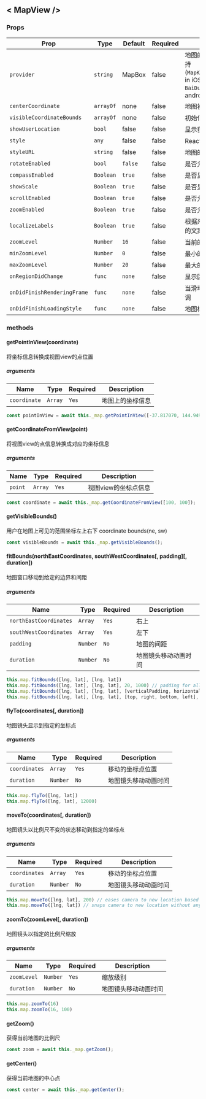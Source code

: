 ## < MapView />

### Props

| Prop                        | Type      | Default | Required | Note                                                                                                              |
|-----------------------------|-----------|---------|----------|-------------------------------------------------------------------------------------------------------------------|
| `provider`                  | `string`  | MapBox  | false    | 地图的提供方 (`MapBox`) 后续再支持(`MapKit`,`BaiDu`,`GaoDe`,`GoogleMaps` in iOS and `BaiDu`,`GaoDe`,`GoogleMaps` in android) |
| `centerCoordinate`          | `arrayOf` | none    | false    | 地图初始化时的中心点                                                                                                        |
| `visibleCoordinateBounds`   | `arrayOf` | none    | false    | 初始化时显示的区域左上右下                                                                                                     |
| `showUserLocation`          | `bool`    | false   | false    | 显示获取当前定位的icon                                                                                                     |
| `style`                     | `any`     | false   | false    | React Native View的style                                                                                           |
| `styleURL`                  | `string`  | false   | false    | 地图的样式url                                                                                                          |
| `rotateEnabled`             | `bool`    | `false` | false    | 是否允许旋转                                                                                                            |
| `compassEnabled`            | `Boolean` | `true`  | false    | 是否显示指南针                                                                                                           |
| `showScale`                 | `Boolean` | `true`  | false    | 是否显示缩放比例尺                                                                                                         |
| `scrollEnabled`             | `Boolean` | `true`  | false    | 是否允许滑动                                                                                                            |
| `zoomEnabled`               | `Boolean` | `true`  | false    | 是否允许缩放                                                                                                            |
| `localizeLabels`            | `Boolean` | `true`  | false    | 根据系统语言设置改变地图的上的文案信息                                                                                               |
| `zoomLevel`                 | `Number`  | `16`    | false    | 当前的缩放级别                                                                                                           |
| `minZoomLevel`              | `Number`  | `0`     | false    | 最小的缩放比例（0 - 20）                                                                                                   |
| `maxZoomLevel`              | `Number`  | `20`    | false    | 最大的缩放比例（0 - 20）                                                                                                   |
| `onRegionDidChange`         | `func`    | `none`  | false    | 显示区域变化的回调                                                                                                         |
| `onDidFinishRenderingFrame` | `func`    | `none`  | false    | 当滑动地图后地图渲染完成的回调                                                                                                   |
| `onDidFinishLoadingStyle`   | `func`    | `none`  | false    | 地图样式加载完成的回调                                                                                                       |

### methods

#### getPointInView(coordinate)

将坐标信息转换成视图view的点位置

##### arguments

| Name | Type | Required | Description  |
|---|----------|-------------|---|
| `coordinate` | `Array` | `Yes` | 地图上的坐标信息|

```javascript
const pointInView = await this._map.getPointInView([-37.817070, 144.949901]);
```

#### getCoordinateFromView(point)

将视图view的点信息转换成对应的坐标信息

##### arguments

| Name | Type | Required | Description  |
|---|----------|-------------|---|
| `point` | `Array` | `Yes` | 视图view的坐标点信息|

```javascript
const coordinate = await this._map.getCoordinateFromView([100, 100]);
```

#### getVisibleBounds()

用户在地图上可见的范围坐标左上右下 coordinate bounds(ne, sw)

```javascript
const visibleBounds = await this._map.getVisibleBounds();
```

#### fitBounds(northEastCoordinates, southWestCoordinates[, padding][, duration])

地图窗口移动到给定的边界和间距

##### arguments

| Name | Type | Required | Description                  |
|---|----------|-------------|------------------------------|
| `northEastCoordinates` | `Array` | `Yes` | 右上         |
| `southWestCoordinates` | `Array` | `Yes` | 左下       |
| `padding` | `Number` | `No` | 地图的间距      |
| `duration` | `Number` | `No` | 地图镜头移动动画时间 |

```javascript
this.map.fitBounds([lng, lat], [lng, lat])
this.map.fitBounds([lng, lat], [lng, lat], 20, 1000) // padding for all sides
this.map.fitBounds([lng, lat], [lng, lat], [verticalPadding, horizontalPadding], 1000)
this.map.fitBounds([lng, lat], [lng, lat], [top, right, bottom, left], 1000)
```

#### flyTo(coordinates[, duration])

地图镜头显示到指定的坐标点

##### arguments

| Name | Type | Required | Description  |
|---|----------|-------------|---|
| `coordinates` | `Array` | `Yes` |  移动的坐标点位置   |
| `duration` | `Number` | `No` |地图镜头移动动画时间|

```javascript
this.map.flyTo([lng, lat])
this.map.flyTo([lng, lat], 12000)
```

#### moveTo(coordinates[, duration])

地图镜头以比例尺不变的状态移动到指定的坐标点

##### arguments

| Name | Type | Required | Description                  |
|---|----------|-------------|------------------------------|
| `coordinates` | `Array` | `Yes` | 移动的坐标点位置    |
| `duration` | `Number` | `No` |  地图镜头移动动画时间  |

```javascript
this.map.moveTo([lng, lat], 200) // eases camera to new location based on duration
this.map.moveTo([lng, lat]) // snaps camera to new location without any easing
```

#### zoomTo(zoomLevel[, duration])

地图镜头以指定的比例尺缩放

##### arguments

| Name | Type | Required | Description |
|---|----------|-------------|-------------|
| `zoomLevel` | `Number` | `Yes` | 缩放级别        |
| `duration` | `Number` | `No` | 地图镜头移动动画时间  |

```javascript
this.map.zoomTo(16)
this.map.zoomTo(16, 100)
```

#### getZoom()

获得当前地图的比例尺

```javascript
const zoom = await this._map.getZoom();
```

#### getCenter()

获得当前地图的中心点

```javascript
const center = await this._map.getCenter();
```

